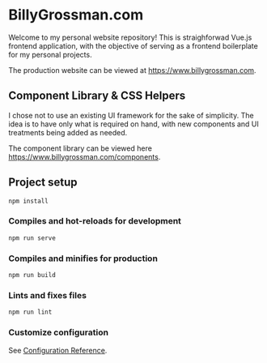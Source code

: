# BillyGrossman.com

Welcome to my personal website repository! This is straighforwad Vue.js frontend application, with the
objective of serving as a frontend boilerplate for my personal projects.

The production website can be viewed at https://www.billygrossman.com.

## Component Library & CSS Helpers

I chose not to use an existing UI framework for the sake of simplicity. The idea is to have only what is required on hand, with new components and UI treatments being added as needed.

The component library can be viewed here https://www.billygrossman.com/components.

## Project setup

```
npm install
```

### Compiles and hot-reloads for development

```
npm run serve
```

### Compiles and minifies for production

```
npm run build
```

### Lints and fixes files

```
npm run lint
```

### Customize configuration

See [Configuration Reference](https://cli.vuejs.org/config/).

